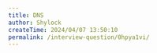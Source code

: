 ```yaml
---
title: DNS
author: Shylock
createTime: 2024/04/07 13:50:10
permalink: /interview-question/0hpya1vi/
---
```

